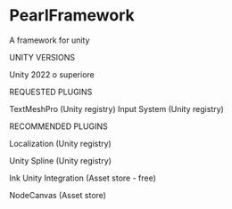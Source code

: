 # PearlFramework
A framework for unity

UNITY VERSIONS

Unity 2022 o superiore



REQUESTED PLUGINS

TextMeshPro (Unity registry)
Input System (Unity registry)



RECOMMENDED PLUGINS

Localization (Unity registry)

Unity Spline (Unity registry)

Ink Unity Integration (Asset store - free)

NodeCanvas (Asset store)

